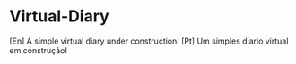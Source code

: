 # Virtual-Diary
[En] A simple virtual diary under construction!        [Pt] Um simples diario virtual em construção! 
